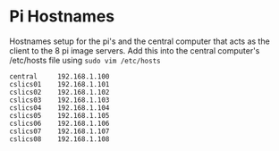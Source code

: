 # Pi Hostnames

Hostnames setup for the pi's and the central computer that acts as the client to the 8 pi image servers.
Add this into the central computer's /etc/hosts file using `sudo vim /etc/hosts`

    central     192.168.1.100
    cslics01    192.168.1.101
    cslics02    192.168.1.102
    cslics03    192.168.1.103
    cslics04    192.168.1.104
    cslics05    192.168.1.105
    cslics06    192.168.1.106
    cslics07    192.168.1.107
    cslics08    192.168.1.108
